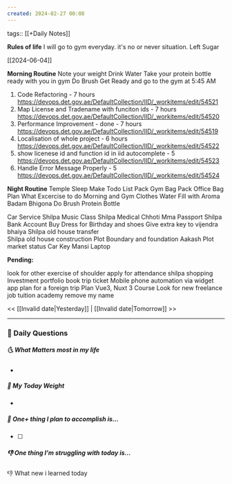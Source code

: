 ```yaml
---
created: 2024-02-27 00:08
---
```

tags:: [[+Daily Notes]]

**Rules of life**
I will go to gym everyday. it's no or never situation.
Left Sugar

[[2024-06-04]]

**Morning Routine**
Note your weight
Drink Water
Take your protein bottle ready with you in gym
Do Brush
Get Ready and go to the gym at 5:45 AM

1. Code Refactoring - 7 hours
https://devops.det.gov.ae/DefaultCollection/IID/_workitems/edit/54521
1. Map License and Tradename with funciton ids - 7 hours
https://devops.det.gov.ae/DefaultCollection/IID/_workitems/edit/54520
1. Performance Improvement - done - 7 hours
https://devops.det.gov.ae/DefaultCollection/IID/_workitems/edit/54519
5. Localisation of whole project - 6 hours
https://devops.det.gov.ae/DefaultCollection/IID/_workitems/edit/54522
1. show licenese id and function id in iid autocomplete - 5
https://devops.det.gov.ae/DefaultCollection/IID/_workitems/edit/54523
1. Handle Error Message Properly - 5
https://devops.det.gov.ae/DefaultCollection/IID/_workitems/edit/54524

**Night Routine**
Temple Sleep
Make Todo List
Pack Gym Bag
Pack Office Bag
Plan What Excercise to do
Morning and Gym Clothes
Water Fill with Aroma
Badam Bhigona
Do Brush
Protein Bottle

Car Service
Shilpa Music Class
Shilpa Medical
Chhoti Mma Passport
Shilpa Bank Account
Buy Dress for Birthday and shoes
Give extra key to vijendra bhaiya
Shilpa old house transfer\
Shilpa old house construction
Plot Boundary and foundation 
Aakash Plot market status
Car Key
Mansi Laptop



**Pending:**

look for other exercise of shoulder
apply for attendance
shilpa shopping 
Investment portfolio 
book trip ticket
Mobile phone automation via widget app
plan for a foreign trip
Plan Vue3, Nuxt 3 Course
Look for new freelance job 
tuition academy remove my name


<< [[Invalid date|Yesterday]] | [[Invalid date|Tomorrow]] >>

---
### 📅 Daily Questions
##### 🌜 What Matters most in my life
- 

##### 🙌 My Today Weight
- 

##### 🚀 One+ thing I plan to accomplish is...
- [ ] 

##### 👎 One thing I'm struggling with today is...


👎 What new i learned today
